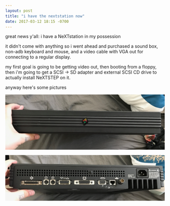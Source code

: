 ```yaml
---
layout: post
title: "i have the nextstation now"
date: 2017-03-12 18:15 -0700
---
```


great news y'all: i have a NeXTstation in my possession

it didn't come with anything so i went ahead and purchased a sound box, non-adb keyboard and mouse, and a video cable with VGA out for connecting to a regular display.

my first goal is going to be getting video out, then booting from a floppy, then i'm going to get a SCSI -> SD adapter and external SCSI CD drive to actually install NeXTSTEP on it.

anyway here's some pictures

![](/images/2017/03/IMG_2292.jpg)

![](/images/2017/03/IMG_2294.jpg)
